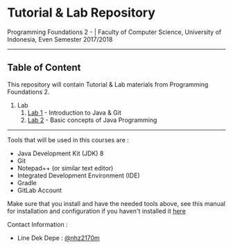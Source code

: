 # Tutorial & Lab Repository
Programming Foundations 2 -  | Faculty of Computer Science, University of Indonesia, Even Semester 2017/2018
***


## Table of Content

This repository will contain Tutorial & Lab materials from Programming Foundations 2.

1. Lab
    1. [Lab 1](https://gitlab.com/DDP2-CSUI/ddp-lab-ki/blob/master/lab_instructions/lab_1/README.md) - Introduction to Java & Git
    2. [Lab 2](https://gitlab.com/DDP2-CSUI/ddp-lab-ki/blob/master/lab_instructions/lab_2/README.md) - Basic concepts of Java Programming

***

Tools that will be used in this courses are :

- Java Development Kit (JDK) 8
- Git
- Notepad++ (or similar text editor)
- Integrated Development Environment (IDE)
- Gradle
- GitLab Account

Make sure that you install and have the needed tools above, see this manual for installation and configuration if you haven't installed it [here](https://drive.google.com/file/d/1c1AA-9ju1S82-NYyV7EMyPNwScPpMQsr/view?usp=sharing)

Contact Information :

- Line Dek Depe : [@nhz2170m](https://line.me/R/ti/p/%40nhz2170m)